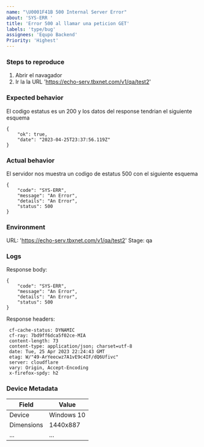 ```yaml
---
name: "\U0001F41B 500 Internal Server Error"
about: 'SYS-ERR '
title: 'Error 500 al llamar una peticion GET'
labels: 'type/bug'
assignees: 'Equpo Backend'
Priority: 'Highest'
---
```


### Steps to reproduce
1. Abrir el navagador
2. Ir la la URL 'https://echo-serv.tbxnet.com/v1/qa/test2'

### Expected behavior
El codigo estatus es un 200 y los datos del response tendrian el siguiente esquema
```
{
    "ok": true,
    "date": "2023-04-25T23:37:56.119Z"
}
```

### Actual behavior
El servidor nos muestra un codigo de estatus 500 con el siguiente esquema
```
{
    "code": "SYS-ERR",
    "message": "An Error",
    "details": "An Error",
    "status": 500
}
```


### Environment
URL: 'https://echo-serv.tbxnet.com/v1/qa/test2'
Stage: qa

### Logs
Response body:
```
{
    "code": "SYS-ERR",
    "message": "An Error",
    "details": "An Error",
    "status": 500
}
```

Response headers:
```
 cf-cache-status: DYNAMIC  
 cf-ray: 7bd9ff6dca5f02ce-MIA  
 content-length: 73  
 content-type: application/json; charset=utf-8  
 date: Tue, 25 Apr 2023 22:24:43 GMT  
 etag: W/"49-ArYeecwz7A1vE9c4IF/dQ6Ufivc"  
 server: cloudflare  
 vary: Origin, Accept-Encoding  
 x-firefox-spdy: h2 
 ```


### Device Metadata
| Field      | Value         |
|------------|---------------|
| Device     | Windows 10    |
| Dimensions | 1440x887      |
| ...        | ...           |
